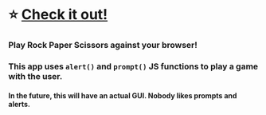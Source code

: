 # ⭐ [Check it out!](https://g4brielmedeiros.github.io/RockPaperScissorsJS/)

### Play Rock Paper Scissors against your browser! 
### This app uses `alert()` and `prompt()` JS functions to play a game with the user.

#### In the future, this will have an actual GUI. Nobody likes prompts and alerts.
